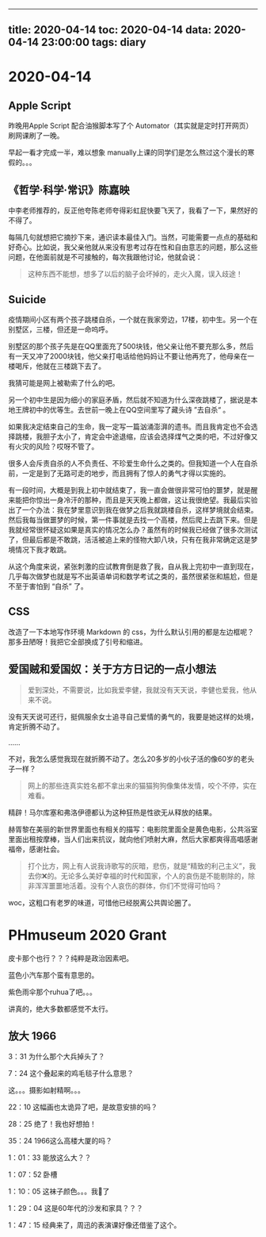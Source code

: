 
---
title: 2020-04-14
toc: 2020-04-14
data: 2020-04-14 23:00:00
tags: diary
---


# 2020-04-14

## Apple Script

昨晚用Apple Script 配合油猴脚本写了个 Automator（其实就是定时打开网页）刷网课刷了一晚。

早起一看才完成一半，难以想象 manually上课的同学们是怎么熬过这个漫长的寒假的。。。

## 《哲学·科学·常识》陈嘉映

中李老师推荐的，反正他夸陈老师夸得彩虹屁快要飞天了，我看了一下，果然好的不得了。

每隔几句就想把它摘抄下来，通识读本最佳入门。当然，可能需要一点点的基础和好奇心。比如说，我父亲他就从来没有思考过存在性和自由意志的问题，那么这些问题，在他面前就是不可接触的，每次我跟他讨论，他就会说：

> 这种东西不能想，想多了以后的脑子会坏掉的，走火入魔，误入歧途！

## Suicide

疫情期间小区有两个孩子跳楼自杀，一个就在我家旁边，17楼，初中生。另一个在别墅区，三楼，但还是一命呜呼。

别墅区的那个孩子先是在QQ里面充了500块钱，他父亲让他不要充那么多，然后有一天又冲了2000块钱，他父亲打电话给他妈妈让不要让他再充了，他母亲在一楼喝斥，他就在三楼跳下去了。

我猜可能是网上被勒索了什么的吧。

另一个初中生是因为细小的家庭矛盾，然后就不知道为什么深夜跳楼了，据说是本地王牌初中的优等生。去世前一晚上在QQ空间里写了藏头诗 ”去自杀“ 。

如果我决定结束自己的生命，我一定写一篇汹涌澎湃的遗书。而且我肯定也不会选择跳楼，我胆子太小了，肯定会中途退缩，应该会选择煤气之类的吧，不过好像又有火灾的风险？哎呀不管了。

很多人会斥责自杀的人不负责任、不珍爱生命什么之类的。但我知道一个人在自杀前，一定是到了无路可走的地步，而且拥有了惊人的勇气才得以实施的。

有一段时间，大概是到我上初中就结束了，我一直会做很非常可怕的噩梦，就是醒来能把你惊出一身冷汗的那种，而且是天天晚上都做，这让我很绝望。我最后实验出了一个办法：我在梦里意识到我在做梦之后我就跳楼自杀，这样梦境就会结束。然后我每当做噩梦的时候，第一件事就是去找一个高楼，然后爬上去跳下来。但是我就经常很怀疑这如果是真实的情况怎么办？虽然有的时候我已经做了很多次测试了，但最后都是不敢跳，活活被追上来的怪物大卸八块，只有在我非常确定这是梦境情况下我才敢跳。

从这个角度来说，紧张刺激的应试教育倒是救了我，自从我上完初中一直到现在，几乎每次做梦也就是写不出英语单词和数学考试之类的，虽然很紧张和尴尬，但是不至于害怕到 “自杀” 了。

## CSS

改造了一下本地写作环境 Markdown 的 css，为什么默认引用的都是左边框呢？那多丑陋呀！我把它全部换成了引号和缩进。

## 爱国贼和爱国奴：关于方方日记的一点小想法

> 爱到深处，不需要说，比如我爱李健，我就没有天天说，李健也爱我，他从来不说。

没有天天说可还行，挺佩服余女士追寻自己爱情的勇气的，我要是她这样的处境，肯定折腾不动了。

……

不对，我怎么感觉我现在就折腾不动了。怎么20多岁的小伙子活的像60岁的老头子一样？

> 网上的那些连真实姓名都不拿出来的猫猫狗狗像集体发情，咬个不停，实在难看。

精辟！马尔库塞和弗洛伊德都认为这种狂热是性欲无从释放的结果。

赫胥黎在美丽的新世界里面也有相关的描写：电影院里面全是黄色电影，公共浴室里面出租按摩棒，当人们出来抗议，就向他们喷射大麻，然后大家都爽得高唱感谢福帝，感谢社会。

> 打个比方，网上有人说我诗歌写的灰暗，悲伤，就是“精致的利己主义”，我去你❌的。无论多么美好幸福的时代和国家，个人的哀伤是不能剔除的，除非浑浑噩噩地活着。没有个人哀伤的群体，你们不觉得可怕吗？

woc，这粗口有老罗的味道，可惜他已经脱离公共舆论圈了。

# PHmuseum 2020 Grant

皮卡那个也行？？？纯粹是政治因素吧。

蓝色小汽车那个蛮有意思的。

紫色雨伞那个ruhua了吧。。。

讲真的，绝大多数都感觉不太行。



## 放大 1966

3：31 为什么那个大兵掉头了？

7：24 这个叠起来的鸡毛毯子什么意思？

这。。。摄影如射精啊。。。

22：10  这幅画也太诡异了吧，是故意安排的吗？

28：25  绝了！我也好想拍！

35：24  1966这么高楼大厦的吗？

1：01：33 能放这么大？？

1：07：52 卧槽

1：10：05 这袜子颜色。。。我🤢了

1：29：04 这是60年代的沙发和家具？？？

1：47：15 经典来了，周迅的表演课好像还借鉴了这个。
